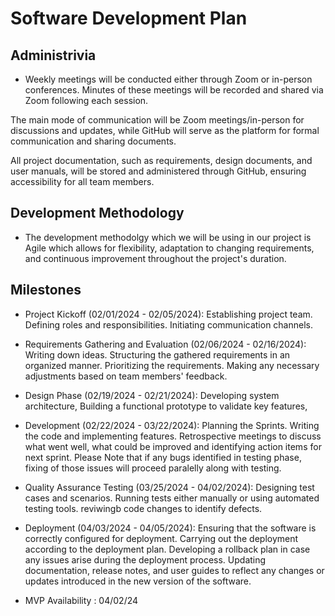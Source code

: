 # Software Development Plan

## Administrivia
*  Weekly meetings will be conducted either through Zoom or in-person conferences. Minutes of these meetings will be recorded and shared via Zoom following each session. 

The main mode of communication will be Zoom meetings/in-person for discussions and updates, while GitHub will serve as the platform for formal communication and sharing documents.

All project documentation, such as requirements, design documents, and user manuals, will be stored and administered through GitHub, ensuring accessibility for all team members.

## Development Methodology
* The development methodolgy which we will be using in our project is Agile which allows for flexibility, adaptation to changing requirements, and continuous improvement throughout the project's duration.

## Milestones
* Project Kickoff (02/01/2024 - 02/05/2024):
Establishing project team.
Defining roles and responsibilities.
Initiating communication channels.

* Requirements Gathering and Evaluation (02/06/2024 - 02/16/2024):
Writing down ideas.
Structuring the gathered requirements in an organized manner.
Prioritizing the requirements.
Making any necessary adjustments based on team members' feedback.

* Design Phase (02/19/2024 - 02/21/2024):
Developing system architecture,
Building a functional prototype to validate key features,

* Development (02/22/2024 - 03/22/2024):
Planning the Sprints.
Writing the code and implementing features.
Retrospective meetings to discuss what went well, what could be improved and identifying action items for next sprint.
Please Note that if any bugs identified in testing phase, fixing of those issues will proceed paralelly along with testing.

* Quality Assurance Testing (03/25/2024 - 04/02/2024):
Designing test cases and scenarios.
Running tests either manually or using automated testing tools.
reviwingb code changes to identify defects.

* Deployment (04/03/2024 - 04/05/2024):
Ensuring that the software is correctly configured for deployment.
Carrying out the deployment according to the deployment plan.
Developing a rollback plan in case any issues arise during the deployment process.
Updating documentation, release notes, and user guides to reflect any changes or updates introduced in the new version of the software.
* MVP Availability : 04/02/24
